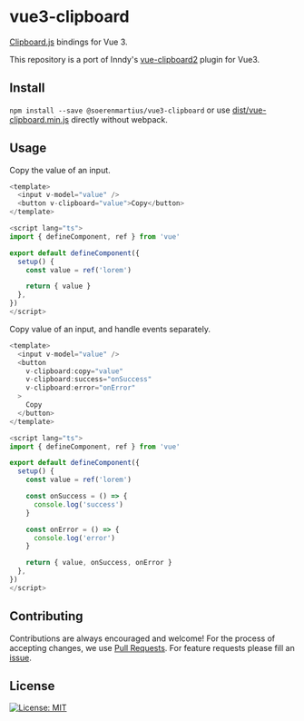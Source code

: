 # vue3-clipboard

[Clipboard.js](https://clipboardjs.com/) bindings for Vue 3.

This repository is a port of Inndy's
[vue-clipboard2](https://github.com/Inndy/vue-clipboard2) plugin for Vue3.

## Install

`npm install --save @soerenmartius/vue3-clipboard` or use
[dist/vue-clipboard.min.js](https://github.com/soerenmartius/vue3-clipboard/blob/main/dist/vue-clipboard.min.js)
directly without webpack.

## Usage

Copy the value of an input.

``` typescript
<template>
  <input v-model="value" />
  <button v-clipboard="value">Copy</button>
</template>

<script lang="ts">
import { defineComponent, ref } from 'vue'

export default defineComponent({
  setup() {
    const value = ref('lorem')

    return { value }
  },
})
</script>
```

Copy value of an input, and handle events separately.

``` typescript
<template>
  <input v-model="value" />
  <button
    v-clipboard:copy="value"
    v-clipboard:success="onSuccess"
    v-clipboard:error="onError"
  >
    Copy
  </button>
</template>

<script lang="ts">
import { defineComponent, ref } from 'vue'

export default defineComponent({
  setup() {
    const value = ref('lorem')

    const onSuccess = () => {
      console.log('success')
    }

    const onError = () => {
      console.log('error')
    }

    return { value, onSuccess, onError }
  },
})
</script>
```

## Contributing

Contributions are always encouraged and welcome!
For the process of accepting changes, we use
[Pull Requests](https://github.com/soerenmartius/vue3-clipboard/pulls).
For feature requests please fill an
[issue](https://github.com/soerenmartius/vue3-clipboard/issues/new).

## License

[![License: MIT](https://img.shields.io/badge/License-MIT-yellow.svg)](https://opensource.org/licenses/MIT)
